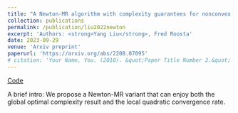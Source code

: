 ```yaml
---
title: "A Newton-MR algorithm with complexity guarantees for nonconvex smooth unconstrained optimization"
collection: publications
permalink: /publication/liu2022newton
excerpt: 'Authors: <strong>Yang Liu</strong>, Fred Roosta'
date: 2023-09-29
venue: 'Arxiv preprint'
paperurl: 'https://arxiv.org/abs/2208.07095'
# citation: 'Your Name, You. (2010). &quot;Paper Title Number 2.&quot; <i>Journal 1</i>. 1(2).'
---
```

[Code](https://github.com/yangliu-op/Newton-MR)

A brief intro: We propose a Newton-MR variant that can enjoy both the global optimal complexity result and the local quadratic convergence rate.